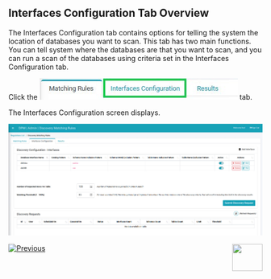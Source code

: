 ## Interfaces Configuration Tab Overview

The Interfaces Configuration tab contains options for telling the system the location of databases you want to scan. This tab has two main functions. You can tell system where the databases are that you want to scan, and you can run a scan of the databases using criteria set in the Interfaces Configuration tab.

Click the ![image](../images/Figure_89_Discovery_InterfacesTab.jpg) tab. 

The Interfaces Configuration screen displays.

![image](../images/Figure_79_Discovery_InterfacesTab.jpg)



[![Previous](/articles/DPM/images/Previous.png)]( /articles/DPM/02_Admin_Module/15_4_Discovery_Create_New_Matching_Rule.md)[<img align="right" width="60" height="54" src="/articles/DPM/images/Next.png">](/articles/DPM/02_Admin_Module/15_6_Discovery_Create_New_Interface.md)
